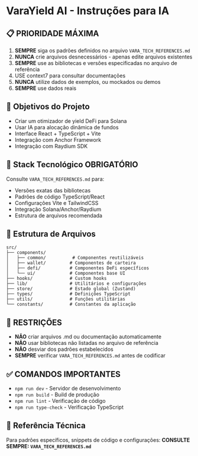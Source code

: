 # VaraYield AI - Instruções para IA

## 📋 PRIORIDADE MÁXIMA
1. **SEMPRE** siga os padrões definidos no arquivo `VARA_TECH_REFERENCES.md`
2. **NUNCA** crie arquivos desnecessários - apenas edite arquivos existentes
3. **SEMPRE** use as bibliotecas e versões especificadas no arquivo de referência
4. USE context7 para consultar documentações
5. **NUNCA** utilize dados de exemplos, ou mockados ou demos
8. **SEMPRE** use dados reais

## 🎯 Objetivos do Projeto
- Criar um otimizador de yield DeFi para Solana
- Usar IA para alocação dinâmica de fundos
- Interface React + TypeScript + Vite
- Integração com Anchor Framework
- Integração com Raydium SDK

## 🔧 Stack Tecnológico OBRIGATÓRIO
Consulte `VARA_TECH_REFERENCES.md` para:
- Versões exatas das bibliotecas
- Padrões de código TypeScript/React
- Configurações Vite e TailwindCSS
- Integração Solana/Anchor/Raydium
- Estrutura de arquivos recomendada

## 📁 Estrutura de Arquivos
```
src/
├── components/
│   ├── common/          # Componentes reutilizáveis
│   ├── wallet/         # Componentes de carteira
│   ├── defi/           # Componentes DeFi específicos
│   └── ui/             # Componentes base UI
├── hooks/              # Custom hooks
├── lib/                # Utilitários e configurações
├── store/              # Estado global (Zustand)
├── types/              # Definições TypeScript
├── utils/              # Funções utilitárias
└── constants/          # Constantes da aplicação
```

## 🚫 RESTRIÇÕES
- **NÃO** criar arquivos .md ou documentação automaticamente
- **NÃO** usar bibliotecas não listadas no arquivo de referência
- **NÃO** desviar dos padrões estabelecidos
- **SEMPRE** verificar `VARA_TECH_REFERENCES.md` antes de codificar

## ✅ COMANDOS IMPORTANTES
- `npm run dev` - Servidor de desenvolvimento
- `npm run build` - Build de produção
- `npm run lint` - Verificação de código
- `npm run type-check` - Verificação TypeScript

## 📖 Referência Técnica
Para padrões específicos, snippets de código e configurações:
**CONSULTE SEMPRE: `VARA_TECH_REFERENCES.md`**